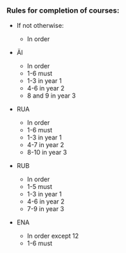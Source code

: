 ### Rules for completion of courses:
 
* If not otherwise:
    * In order

* ÄI
    * In order
    * 1-6 must
    * 1-3 in year 1
    * 4-6 in year 2
    * 8 and 9 in year 3
* RUA
    * In order
    * 1-6 must
    * 1-3 in year 1
    * 4-7 in year 2
    * 8-10 in year 3
* RUB 
    * In order
    * 1-5 must
    * 1-3 in year 1
    * 4-6 in year 2
    * 7-9 in year 3
* ENA
    * In order except 12
    * 1-6 must

